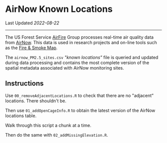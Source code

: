 
# AirNow Known Locations

Last Updated _2022-08-22_

---- 

The US Forest Service [AirFire](https://portal.airfire.org) Group processes
real-time air quality data from [AirNow](https://portal.airfire.org). This 
data is used in research projects and on-line tools such as the 
[Fire & Smoke Map](https://fire.airnow.gov).

The `airnow_PM2.5_sites.csv` _"known locations"_ file is queried and updated
during data processing and contains the most complete version of the spatial 
metadata associated with AirNow monitoring sites.

## Instructions

Use `00_removeAdjacentLocations.R` to check that there are no "adjacent" 
locations. There shouldn't be.

Then use `01_addOpenCageInfo.R` to obtain the latest version of the AirNow 
locations table.

Walk through this script a chunk at a time.

Then do the same with `02_addMissingElevation.R`.


